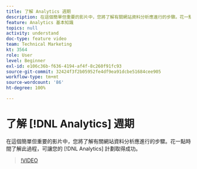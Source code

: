 ```yaml
---
title: 了解 Analytics 週期
description: 在這個簡單但重要的影片中，您將了解有關網站資料分析應進行的步驟。花一點時間了解此過程，可讓您的 Analytics 計劃取得成功。
feature: Analytics 基本知識
topics: null
activity: understand
doc-type: feature video
team: Technical Marketing
kt: 3564
role: User
level: Beginner
exl-id: e106c36b-f636-4194-af4f-8c260f91fc93
source-git-commit: 32424f3f2b05952fe4df9ea91dcbe51684cee905
workflow-type: tm+mt
source-wordcount: '86'
ht-degree: 100%

---
```


# 了解 [!DNL Analytics] 週期

在這個簡單但重要的影片中，您將了解有關網站資料分析應進行的步驟。花一點時間了解此過程，可讓您的 [!DNL Analytics] 計劃取得成功。

>[!VIDEO](https://video.tv.adobe.com/v/28950/?quality=12)
